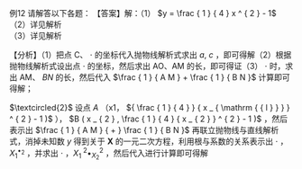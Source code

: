 例12 请解答以下各题： 【答案】解：（1） $y = \frac { 1 } { 4 } x ^ { 2 } - 1$
（2）详见解析  
（3）详见解析

【分析】（1）把点 C、 $\cdot$ 的坐标代入抛物线解析式求出 $a , \ c$ ，即可得解（2）根据抛物线解析式设出点 $\cdot$ 的坐标，然后求出 AO、AM 的长，即可得证（3） $\cdot$ 时，求出 AM、 $B N$ 的长，然后代入 $\frac { 1 } { A M } + \frac { 1 } { B N }$ 计算即可得解；

$\textcircled{2}$ 设点 $A$ （x1， ${ \frac { 1 } { 4 } } { x _ { \mathrm { { l } } } } ^ { 2 } - 1 )$ ）， $B ( x _ { 2 } , \frac { 1 } { 4 } { x _ { 2 } } ^ { 2 } - 1 )$ ，然后表示出 $\frac { 1 } { A M } { + } \frac { 1 } { B N }$ 再联立抛物线与直线解析式，消掉未知数 $y$ 得到关于 $\boldsymbol { X }$ 的一元二次方程，利用根与系数的关系表示出 $\cdot$ ， $X _ { 1 } ^ { \bullet _ { 2 } }$ ，并求出 $\cdot$ ，$X _ { 1 } ^ { ~ 2 } { \bullet _ { X _ { 2 } } } ^ { 2 }$ ，然后代入进行计算即可得解
